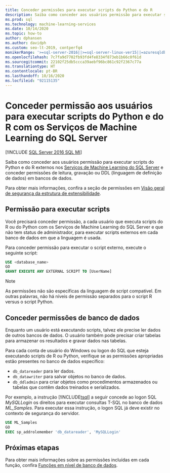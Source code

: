 ```yaml
---
title: Conceder permissões para executar scripts do Python e do R
description: Saiba como conceder aos usuários permissão para executar scripts do Python e do R externos nos Serviços de Machine Learning do SQL Server e conceder permissões de leitura, gravação ou DDL (linguagem de definição de dados) em bancos de dados.
ms.prod: sql
ms.technology: machine-learning-services
ms.date: 10/14/2020
ms.topic: how-to
author: dphansen
ms.author: davidph
ms.custom: seo-lt-2019, contperfq4
monikerRange: '>=sql-server-2016||>=sql-server-linux-ver15||=azuresqldb-mi-current||=sqlallproducts-allversions'
ms.openlocfilehash: 7c7fa9d7702fb93fd4fe8334f873eb1b66c0f61d
ms.sourcegitcommit: 22102f25db5ccca39aebf96bc861c92f2367c77a
ms.translationtype: HT
ms.contentlocale: pt-BR
ms.lasthandoff: 10/16/2020
ms.locfileid: "92115135"
---
```

# <a name="grant-users-permission-to-execute-python-and-r-scripts-with-sql-server-machine-learning-services"></a>Conceder permissão aos usuários para executar scripts do Python e do R com os Serviços de Machine Learning do SQL Server
[!INCLUDE [SQL Server 2016 SQL MI](../../includes/applies-to-version/sqlserver2016-asdbmi.md)]

Saiba como conceder aos usuários permissão para executar scripts do Python e do R externos nos [Serviços de Machine Learning do SQL Server](../sql-server-machine-learning-services.md) e conceder permissões de leitura, gravação ou DDL (linguagem de definição de dados) em bancos de dados.

Para obter mais informações, confira a seção de permissões em [Visão geral de segurança da estrutura de extensibilidade](../../machine-learning/concepts/security.md#permissions).

<a name="permissions-external-script"></a>

## <a name="permission-to-run-scripts"></a>Permissão para executar scripts

Você precisará conceder permissão, a cada usuário que executa scripts do R ou do Python com os Serviços de Machine Learning do SQL Server e que não tem status de administrador, para executar scripts externos em cada banco de dados em que a linguagem é usada.

Para conceder permissão para executar o script externo, execute o seguinte script:

```sql
USE <database_name>
GO
GRANT EXECUTE ANY EXTERNAL SCRIPT TO [UserName]
```

> [!NOTE]
> As permissões não são específicas da linguagem de script compatível. Em outras palavras, não há níveis de permissão separados para o script R versus o script Python.

<a name="permissions-db"></a>

## <a name="grant-databases-permissions"></a>Conceder permissões de banco de dados

Enquanto um usuário está executando scripts, talvez ele precise ler dados de outros bancos de dados. O usuário também pode precisar criar tabelas para armazenar os resultados e gravar dados nas tabelas.

Para cada conta de usuário do Windows ou logon do SQL que esteja executando scripts de R ou Python, verifique se as permissões apropriadas estão presentes no banco de dados específico: 

+ `db_datareader` para ler dados.
+ `db_datawriter` para salvar objetos no banco de dados.
+ `db_ddladmin` para criar objetos como procedimentos armazenados ou tabelas que contêm dados treinados e serializados.

Por exemplo, a instrução [!INCLUDE[tsql](../../includes/tsql-md.md)] a seguir concede ao logon SQL *MySQLLogin* os direitos para executar consultas T-SQL no banco de dados *ML_Samples*. Para executar essa instrução, o logon SQL já deve existir no contexto de segurança do servidor.

```sql
USE ML_Samples
GO
EXEC sp_addrolemember 'db_datareader', 'MySQLLogin'
```

## <a name="next-steps"></a>Próximas etapas

Para obter mais informações sobre as permissões incluídas em cada função, confira [Funções em nível de banco de dados](../../relational-databases/security/authentication-access/database-level-roles.md).
